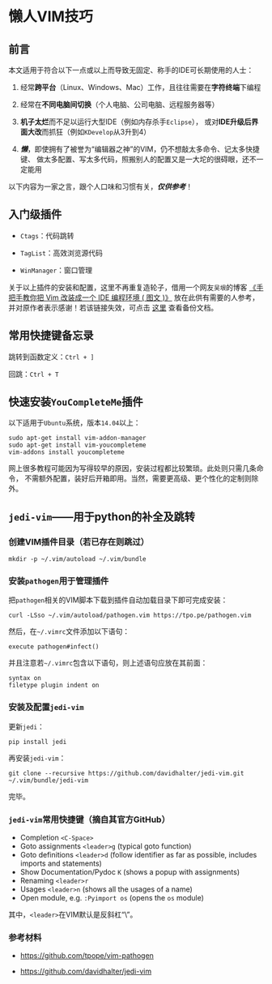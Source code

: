 <meta http-equiv="Content-Type" content="text/html; charset=utf-8">

# 懒人VIM技巧

## 前言

本文适用于符合以下一点或以上而导致无固定、称手的IDE可长期使用的人士：

1. 经常**跨平台**（Linux、Windows、Mac）工作，且往往需要在**字符终端**下编程

2. 经常在**不同电脑间切换**（个人电脑、公司电脑、远程服务器等）

3. **机子太烂**而不足以运行大型IDE（例如内存杀手`Eclipse`），
或对**IDE升级后界面大改**而抓狂（例如`KDevelop`从3升到4）

4. ***懒***，即使拥有了被誉为“编辑器之神”的VIM，仍不想敲太多命令、记太多快捷键、
做太多配置、写太多代码，照搬别人的配置又是一大坨的很碍眼，还不一定能用

以下内容为一家之言，跟个人口味和习惯有关，***仅供参考***！

## 入门级插件

* `Ctags`：代码跳转

* `TagList`：高效浏览源代码

* `WinManager`：窗口管理

关于以上插件的安装和配置，这里不再重复造轮子，借用一个网友`吴垠`的博客
[《手把手教你把 Vim 改装成一个 IDE 编程环境 ( 图文 )》](http://blog.csdn.net/wooin/article/details/1858917)
放在此供有需要的人参考，并对原作者表示感谢！若该链接失效，可点击
<a href="references/手把手教你把Vim改装成一个IDE编程环境(图文) - 吴垠的专栏 - 博客频道 - CSDN.NET.pdf">这里</a>
查看备份文档。

## 常用快捷键备忘录

跳转到函数定义：`Ctrl + ]`

回跳：`Ctrl + T`

## 快速安装`YouCompleteMe`插件

以下适用于`Ubuntu`系统，版本`14.04`以上：

````
sudo apt-get install vim-addon-manager 
sudo apt-get install vim-youcompleteme
vim-addons install youcompleteme
````

网上很多教程可能因为写得较早的原因，安装过程都比较繁琐。此处则只需几条命令，
不需额外配置，装好后开箱即用。当然，需要更高级、更个性化的定制则除外。

## `jedi-vim`——用于python的补全及跳转

### 创建VIM插件目录（若已存在则跳过）

````
mkdir -p ~/.vim/autoload ~/.vim/bundle
````

### 安装`pathogen`用于管理插件

把`pathogen`相关的VIM脚本下载到插件自动加载目录下即可完成安装：

````
curl -LSso ~/.vim/autoload/pathogen.vim https://tpo.pe/pathogen.vim
````

然后，在`~/.vimrc`文件添加以下语句：

````
execute pathogen#infect()
````

并且注意若`~/.vimrc`包含以下语句，则上述语句应放在其前面：

````
syntax on
filetype plugin indent on
````

### 安装及配置`jedi-vim`

更新`jedi`：

````
pip install jedi
````

再安装`jedi-vim`：

````
git clone --recursive https://github.com/davidhalter/jedi-vim.git ~/.vim/bundle/jedi-vim
````

完毕。

### `jedi-vim`常用快捷键（摘自其官方GitHub）

* Completion ``<C-Space>``
* Goto assignments ``<leader>g`` (typical goto function)
* Goto definitions ``<leader>d`` (follow identifier as far as possible, includes imports and statements)
* Show Documentation/Pydoc ``K`` (shows a popup with assignments)
* Renaming ``<leader>r``
* Usages ``<leader>n`` (shows all the usages of a name)
* Open module, e.g. ``:Pyimport os`` (opens the ``os`` module)

其中，``<leader>``在VIM默认是反斜杠“\”。

### 参考材料

* https://github.com/tpope/vim-pathogen

* https://github.com/davidhalter/jedi-vim

